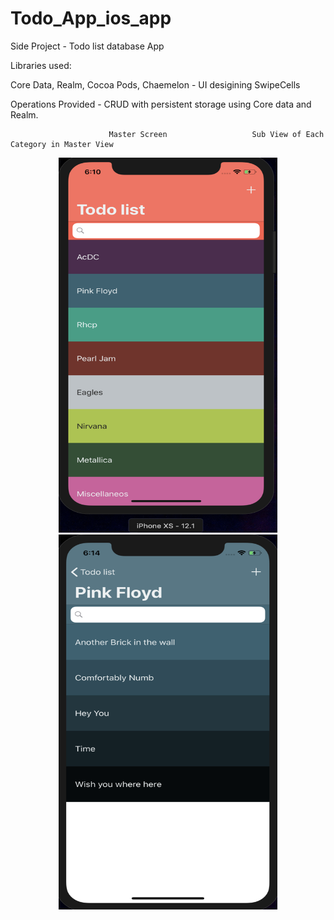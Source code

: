 # Todo_App_ios_app

Side Project - Todo list database App

Libraries used:

Core Data,
Realm,
Cocoa Pods,
Chaemelon - UI desigining
SwipeCells


Operations Provided - CRUD with persistent storage using Core data and Realm.

                          Master Screen                   Sub View of Each Category in Master View     
<p align="center">
  <img src="https://github.com/deepak-ucfknight/Todo_App_ios_app/blob/master/Screen%20Shot%202019-01-21%20at%206.10.31%20PM.png" width="350" height="600" title="Main Screen">
  <img src="https://github.com/deepak-ucfknight/Todo_App_ios_app/blob/master/Screen%20Shot%202019-01-21%20at%206.14.39%20PM.png" width="350" height="600" alt="Sub View of Each Category">
</p>


